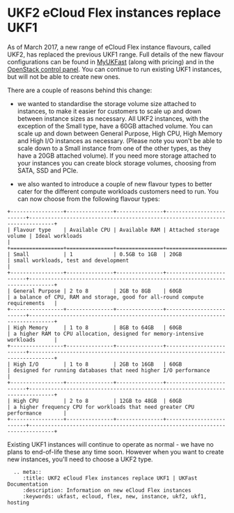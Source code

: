 
# UKF2 eCloud Flex instances replace UKF1

As of March 2017, a new range of eCloud Flex instance flavours, called UKF2, has replaced the previous UKF1 range.  Full details of the new flavour configurations can be found in [MyUKFast](https://my.ukfast.co.uk/ecloud-flex/16029/pricing.php) (along with pricing) and in the [OpenStack control panel](https://api.openstack.ecloud.co.uk/project/instances/).  You can continue to run existing UKF1 instances, but will not be able to create new ones.

There are a couple of reasons behind this change:

- we wanted to standardise the storage volume size attached to instances, to make it easier for customers to scale up and down between instance sizes as necessary.  All UKF2 instances, with the exception of the Small type, have a 60GB attached volume.  You can scale up and down between General Purpose, High CPU, High Memory and High I/O instances as necessary.  (Please note you won't be able to scale down to a Small instance from one of the other types, as they have a 20GB attached volume).  If you need more storage attached to your instances you can create block storage volumes, choosing from SATA, SSD and PCIe.

- we also wanted to introduce a couple of new flavour types to better cater for the different compute workloads customers need to run.  You can now choose from the following flavour types:

```eval_rst
+-----------------+---------------+---------------+-------------------------+------------------------------------------------------------------------------+
| Flavour type    | Available CPU | Available RAM | Attached storage volume | Ideal workloads                                                              |
+=================+===============+===============+=========================+==============================================================================+
| Small           | 1             | 0.5GB to 1GB  | 20GB                    | small workloads, test and development                                        |
+-----------------+---------------+---------------+-------------------------+------------------------------------------------------------------------------+
| General Purpose | 2 to 8        | 2GB to 8GB    | 60GB                    | a balance of CPU, RAM and storage, good for all-round compute requirements   |
+-----------------+---------------+---------------+-------------------------+------------------------------------------------------------------------------+
| High Memory     | 1 to 8        | 8GB to 64GB   | 60GB                    | a higher RAM to CPU allocation, designed for memory-intensive workloads      |
+-----------------+---------------+---------------+-------------------------+------------------------------------------------------------------------------+
| High I/O        | 1 to 8        | 2GB to 16GB   | 60GB                    | designed for running databases that need higher I/O performance              |
+-----------------+---------------+---------------+-------------------------+------------------------------------------------------------------------------+
| High CPU        | 2 to 8        | 12GB to 48GB  | 60GB                    | a higher frequency CPU for workloads that need greater CPU performance       |
+-----------------+---------------+---------------+-------------------------+------------------------------------------------------------------------------+
```

Existing UKF1 instances will continue to operate as normal - we have no plans to end-of-life these any time soon.  However when you want to create new instances, you'll need to choose a UKF2 type.

```eval_rst
  .. meta::
     :title: UKF2 eCloud Flex instances replace UKF1 | UKFast Documentation
     :description: Information on new eCloud Flex instances
     :keywords: ukfast, ecloud, flex, new, instance, ukf2, ukf1, hosting
